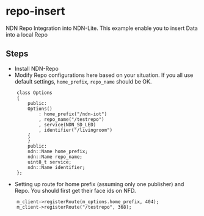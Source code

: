 # repo-insert
NDN Repo Integration into NDN-Lite. This example enable you to insert Data into a local Repo

## Steps
* Install NDN-Repo
* Modify Repo configurations here based on your situation. If you all use default settings, ``home_prefix``, ``repo_name`` should be OK.
```
    class Options
    {
        public:
        Options()
            : home_prefix("/ndn-iot")
            , repo_name("/testrepo")
            , service(NDN_SD_LED)
            , identifier("/livingroom")
        {
        }
        public:
        ndn::Name home_prefix;
        ndn::Name repo_name;
        uint8_t service;
        ndn::Name identifier;
    };
```
* Setting up route for home prefix (assuming only one publisher) and Repo. You should first get their face ids on NFD. 
```
    m_client->registerRoute(m_options.home_prefix, 404);
    m_client->registerRoute("/testrepo", 368);
```